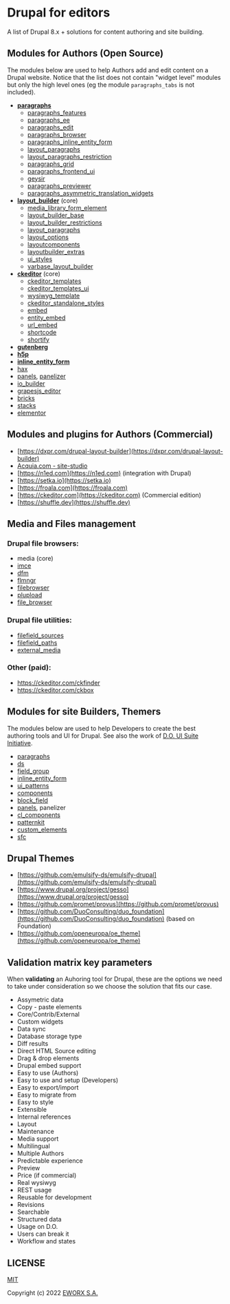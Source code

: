 # Drupal for editors

A list of Drupal 8.x + solutions for content authoring and site building.

## Modules for Authors (Open Source)

The modules below are used to help Authors add and edit content on a Drupal website.
Notice that the list does not contain "widget level" modules but only the high level ones (eg the module `paragraphs_tabs` is not included).

- [**paragraphs**](https://www.drupal.org/project/paragraphs)
  - [paragraphs_features](https://www.drupal.org/project/paragraphs_features)
  - [paragraphs_ee](https://www.drupal.org/project/paragraphs_ee)
  - [paragraphs_edit](https://www.drupal.org/project/paragraphs_edit)
  - [paragraphs_browser](https://www.drupal.org/project/paragraphs_browser)
  - [paragraphs_inline_entity_form](https://www.drupal.org/project/paragraphs_inline_entity_form)
  - [layout_paragraphs](https://www.drupal.org/project/layout_paragraphs)
  - [layout_paragraphs_restriction](https://www.drupal.org/project/layout_paragraphs_restriction)
  - [paragraphs_grid](https://www.drupal.org/project/paragraphs_grid)
  - [paragraphs_frontend_ui](https://www.drupal.org/project/paragraphs_frontend_ui)
  - [geysir](https://www.drupal.org/project/geysir)
  - [paragraphs_previewer](https://www.drupal.org/project/paragraphs_previewer)
  - [paragraphs_asymmetric_translation_widgets](https://www.drupal.org/project/paragraphs_asymmetric_translation_widgets)
- [**layout_builder**](https://www.drupal.org/project/layout_builder) (core)
  - [media_library_form_element](https://www.drupal.org/project/media_library_form_element)
  - [layout_builder_base](https://www.drupal.org/project/layout_builder_base)
  - [layout_builder_restrictions](https://www.drupal.org/project/layout_builder_restrictions)
  - [layout_paragraphs](https://www.drupal.org/project/layout_paragraphs)
  - [layout_options](https://www.drupal.org/project/layout_options)
  - [layoutcomponents](https://www.drupal.org/project/layoutcomponents)
  - [layoutbuilder_extras](https://www.drupal.org/project/layoutbuilder_extras)
  - [ui_styles](https://www.drupal.org/project/ui_styles)
  - [varbase_layout_builder](https://www.drupal.org/project/varbase_layout_builder)
- [**ckeditor**](https://www.drupal.org/project/ckeditor) (core)
  - [ckeditor_templates](https://www.drupal.org/project/ckeditor_templates)
  - [ckeditor_templates_ui](https://www.drupal.org/project/ckeditor_templates_ui)
  - [wysiwyg_template](https://www.drupal.org/project/wysiwyg_template)
  - [ckeditor_standalone_styles](https://www.drupal.org/project/ckeditor_standalone_styles)
  - [embed](https://www.drupal.org/project/embed)
  - [entity_embed](https://www.drupal.org/project/entity_embed)
  - [url_embed](https://www.drupal.org/project/url_embed)
  - [shortcode](https://www.drupal.org/project/shortcode)
  - [shortify](https://www.drupal.org/project/shortify)
- [**gutenberg**](https://www.drupal.org/project/gutenberg)
- [**h5p**](https://www.drupal.org/project/h5p)
- [**inline_entity_form**](https://www.drupal.org/project/inline_entity_form)
- [hax](https://www.drupal.org/project/hax)
- [panels](https://www.drupal.org/project/panels), [panelizer](https://www.drupal.org/project/panelizer)
- [io_builder](https://www.drupal.org/project/io_builder)
- [grapesjs_editor](https://www.drupal.org/project/grapesjs_editor)
- [bricks](https://www.drupal.org/project/bricks)
- [stacks](https://www.drupal.org/project/stacks)
- [elementor](https://www.drupal.org/project/elementor)

## Modules and plugins for Authors (Commercial)

- [https://dxpr.com/drupal-layout-builder](https://dxpr.com/drupal-layout-builder)
- [Acquia.com - site-studio](https://www.acquia.com/products/drupal-cloud/site-studio)
- [https://n1ed.com](https://n1ed.com) (integration with Drupal)
- [https://setka.io](https://setka.io)
- [https://froala.com](https://froala.com)
- [https://ckeditor.com](https://ckeditor.com) (Commercial edition)
- [https://shuffle.dev](https://shuffle.dev)

## Media and Files management

### Drupal file browsers:

- media (core)
- [imce](https://www.drupal.org/project/imce)
- [dfm](https://www.drupal.org/project/dfm)
- [flmngr](https://www.drupal.org/project/flmngr)
- [filebrowser](https://www.drupal.org/project/filebrowser)
- [plupload](https://www.drupal.org/project/plupload)
- [file_browser](https://www.drupal.org/project/file_browser)

### Drupal file utilities:

- [filefield_sources](https://www.drupal.org/project/filefield_sources)
- [filefield_paths](https://www.drupal.org/project/filefield_paths)
- [external_media](https://www.drupal.org/project/external_media)

### Other (paid):

- https://ckeditor.com/ckfinder
- https://ckeditor.com/ckbox

## Modules for site Builders, Themers

The modules below are used to help Developers to create the best authoring tools and UI for Drupal. 
See also the work of [ D.O. UI Suite Initiative](https://www.drupal.org/project/ui_suite).

- [paragraphs](https://www.drupal.org/project/paragraphs)
- [ds](https://www.drupal.org/project/ds)
- [field_group](https://www.drupal.org/project/field_group)
- [inline_entity_form](https://www.drupal.org/project/inline_entity_form)
- [ui_patterns](https://www.drupal.org/project/ui_patterns)
- [components](https://www.drupal.org/project/components)
- [block_field](https://www.drupal.org/project/block_field)
- [panels](https://www.drupal.org/project/panels), panelizer
- [cl_components](https://www.drupal.org/project/cl_components)
- [patternkit](https://www.drupal.org/project/patternkit)
- [custom_elements](https://www.drupal.org/project/custom_elements)
- [sfc](https://www.drupal.org/project/sfc)

## Drupal Themes

- [https://github.com/emulsify-ds/emulsify-drupal](https://github.com/emulsify-ds/emulsify-drupal)
- [https://www.drupal.org/project/gesso](https://www.drupal.org/project/gesso)
- [https://github.com/promet/provus](https://github.com/promet/provus)
- [https://github.com/DuoConsulting/duo_foundation](https://github.com/DuoConsulting/duo_foundation) (based on Foundation)
- [https://github.com/openeuropa/oe_theme](https://github.com/openeuropa/oe_theme)

## Validation matrix key parameters

When **validating** an Auhoring tool for Drupal, these are the options we need to take under consideration so we choose the solution that fits our case.

- Assymetric data
- Copy - paste elements
- Core/Contrib/External
- Custom widgets
- Data sync
- Database storage type
- Diff results
- Direct HTML Source editing
- Drag & drop elements
- Drupal embed support
- Easy to use (Authors)
- Easy to use and setup (Developers)
- Easy to export/import
- Easy to migrate from
- Easy to style
- Extensible
- Internal references
- Layout
- Maintenance
- Media support
- Multilingual
- Multiple Authors
- Predictable experience
- Preview
- Price (if commercial)
- Real wysiwyg
- REST usage
- Reusable for development
- Revisions
- Searchable
- Structured data
- Usage on D.O.
- Users can break it
- Workflow and states

## LICENSE

[MIT](LICENSE) 

Copyright (c) 2022 [EWORX S.A.](https://github.com/eworx-org)
